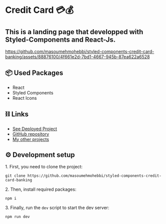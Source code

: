 # Credit Card 💳💰

<h2>This is a landing page that developped with Styled-Components and React-Js.</h2>
 

https://github.com/masoumehmohebbi/styled-components-credit-card-banking/assets/88876100/4f661e2d-7bd1-4667-945b-87ea622a6528


   <h2>📦 Used Packages</h2>
   <ul>
      <li>React</li>
      <li>Styled Components</li>
      <li>React Icons</li>
   </ul>

   
<h2>⛓ Links </h2>
<ul>
   <li>
      <a href="https://react-spotify-app-red.vercel.app/">See Deployed Project</a>
   </li>
   <li>
      <a href="https://github.com/masoumehmohebbi/masoumehmohebbi/styled-components-credit-card-banking">GitHub repository</a>
   </li>
   <li>
      <a href="https://github.com/masoumehmohebbi/?tab=repositories">My other projects</a>
   </li>
</ul>


<h2>⚙️ Development setup</h2>
<p>1. First, you need to clone the project:</p>

```
git clone https://github.com/masoumehmohebbi/styled-components-credit-card-banking
```

<p>2. Then, install required packages:</p>

```
npm i
```

<p>3. Finally, run the <code>dev</code> script to start the dev server:</p>

```
npm run dev
```
